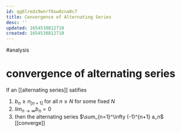 ```yaml
---
id: qg6lredz9wnrf8xw8zna0c7
title: Convergence of Alternating Series
desc: ''
updated: 1654530812710
created: 1654530812710
---
```

#analysis 
# convergence of alternating series
If an [[alternating series]] satifies
1. $b_n \geq n_[n+1]$ for all $n \geq N$ for some fixed $N$
2. $lim_{n \rightarrow \infty} b_n = 0$
3. then the alternating series $\sum_{n=1}^\infty (-1)^{n+1} a_n$ [[converge]]
